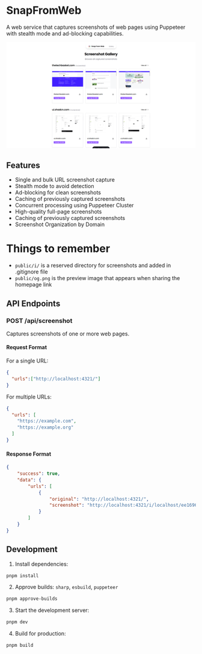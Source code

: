 # SnapFromWeb

A web service that captures screenshots of web pages using Puppeteer with stealth mode and ad-blocking capabilities.

![Screenshot](./public/og.png)

## Features

- Single and bulk URL screenshot capture
- Stealth mode to avoid detection
- Ad-blocking for clean screenshots
- Caching of previously captured screenshots
- Concurrent processing using Puppeteer Cluster
- High-quality full-page screenshots
- Caching of previously captured screenshots
- Screenshot Organization by Domain

# Things to remember

- `public/i/` is a reserved directory for screenshots and added in .gitignore file
- `public/og.png` is the preview image that appears when sharing the homepage link

## API Endpoints

### POST /api/screenshot

Captures screenshots of one or more web pages.

#### Request Format

For a single URL:
```json
{
  "urls":["http://localhost:4321/"]
}
```

For multiple URLs:
```json
{
  "urls": [
    "https://example.com",
    "https://example.org"
  ]
}
```

#### Response Format

```json
{
    "success": true,
    "data": {
        "urls": [
            {
                "original": "http://localhost:4321/",
                "screenshot": "http://localhost:4321/i/localhost/ee169604f4cebd35817a28306f40ab7fa34409f0eabb32806cdbad7252aabd53.png"
            }
        ]
    }
}
```

## Development

1. Install dependencies:
```bash
pnpm install
```

2. Approve builds: `sharp`, `esbuild`, `puppeteer`
```bash
pnpm approve-builds
```

3. Start the development server:
```bash
pnpm dev
```

4. Build for production:
```bash
pnpm build
```
